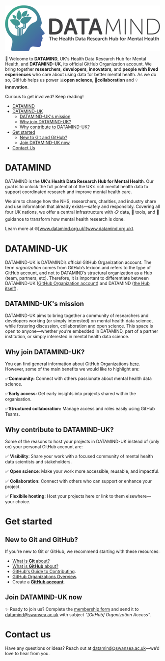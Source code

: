 ![plot](../img/DATAMIND_logo.jpg)

:wave: Welcome to **DATAMIND**, UK's Health Data Research Hub for Mental Health, and **DATAMIND-UK**, its official GitHub Organization account. We bring together **researchers**, **developers**, **innovators**, and **people with lived experiences** who care about using data for better mental health. As we do so, GitHub helps us power :bar_chart:**open science**, :handshake:**collaboration** and :bulb:**innovation**.

Curious to get involved? Keep reading!

- [DATAMIND](#datamind)
- [DATAMIND-UK](#datamind-uk)
  - [DATAMIND-UK's mission](#datamind-uks-mission)
  - [Why join DATAMIND-UK?](#why-join-datamind-uk)
  - [Why contribute to DATAMIND-UK?](#why-contribute-to-datamind-uk)
- [Get started](#get-started)
  - [New to Git and GitHub?](#new-to-git-and-github)
  - [Join DATAMIND-UK now](#join-datamind-uk-now)
- [Contact Us](#contact-us)

# DATAMIND 
DATAMIND is the **UK’s Health Data Research Hub for Mental Health**. Our goal is to unlock the full potential of the UK’s rich mental health data to support coordinated research and improve mental health care.

We aim to change how the NHS, researchers, charities, and industry share and use information that already exists—safely and responsibly. Covering all four UK nations, we offer a central infrastructure with :clipboard: data, :wrench: tools, and :bookmark_tabs: guidance to transform how mental health research is done.

Learn more at :globe_with_meridians:[www.datamind.org.uk](www.datamind.org.uk).


# DATAMIND-UK

DATAMIND-UK is DATAMIND’s official GitHub Organization account. The term *organization* comes from GitHub’s lexicon and refers to the type of GitHub account, and not to DATAMIND’s structural organization as a Hub (team, partners, etc). Therefore, it is important to differentiate between DATAMIND-UK ([GitHub Organization account](https://github.com/DATAMIND-UK)) and DATAMIND ([the Hub itself](https://datamind.org.uk/about-us/)).

## DATAMIND-UK's mission

DATAMIND-UK aims to bring together a community of researchers and developers working (or simply interested) on mental health data science, while fostering discussion, collaboration and open science. This space is open to anyone—whether you’re embedded in DATAMIND, part of a partner institution, or simply interested in mental health data science.

## Why join DATAMIND-UK?

You can find general information about GitHub Organizations [here](https://docs.github.com/en/organizations/collaborating-with-groups-in-organizations/about-organizations). However, some of the main benefits we would like to highlight are:

:white_check_mark:**Community:** Connect with others passionate about mental health data science.

:white_check_mark:**Early access:** Get early insights into projects shared within the organisation.

:white_check_mark:**Structured collaboration:** Manage access and roles easily using GitHub Teams.

## Why contribute to DATAMIND-UK?

Some of the reasons to host your projects in DATAMIND-UK instead of (only on) your personal GitHub account are:

:white_check_mark: **Visibility**: Share your work with a focused community of mental health data scientists and stakeholders.

:white_check_mark: **Open science**: Make your work more accessible, reusable, and impactful.

:white_check_mark: **Collaboration:** Connect with others who can support or enhance your project.

:white_check_mark: **Flexibile hosting:** Host your projects here or link to them elsewhere—your choice.

# Get started

## New to Git and GitHub?
If you're new to Git or GitHub, we recommend starting with these resources:
- [What is **Git** about?](https://git-scm.com/about/branching-and-merging)
- [What is **GitHub** about?](https://docs.github.com/en/get-started/start-your-journey/about-github-and-git)
- [GitHub's Guide to Contributing](https://docs.github.com/en/get-started/exploring-projects-on-github/contributing-to-a-project).
- [GitHub Organizations Overview](https://docs.github.com/en/organizations/collaborating-with-groups-in-organizations/about-organizations).
- Create a [**GitHub account**](https://github.com/).

## Join DATAMIND-UK now

:sparkles: Ready to join us? Complete the [membership form](https://github.com/DATAMIND-UK/.github/raw/refs/heads/main/docs/membership_form.docx) and send it to [datamind@swansea.ac.uk](mailto:datamind@swansea.ac.uk?subject=[GitHub]%20Organization%20Access) with subject *“[GitHub] Organization Access”*. 

# Contact us

Have any questions or ideas? Reach out at [datamind@swansea.ac.uk](mailto:datamind@swansea.ac.uk)—we’d love to hear from you.
